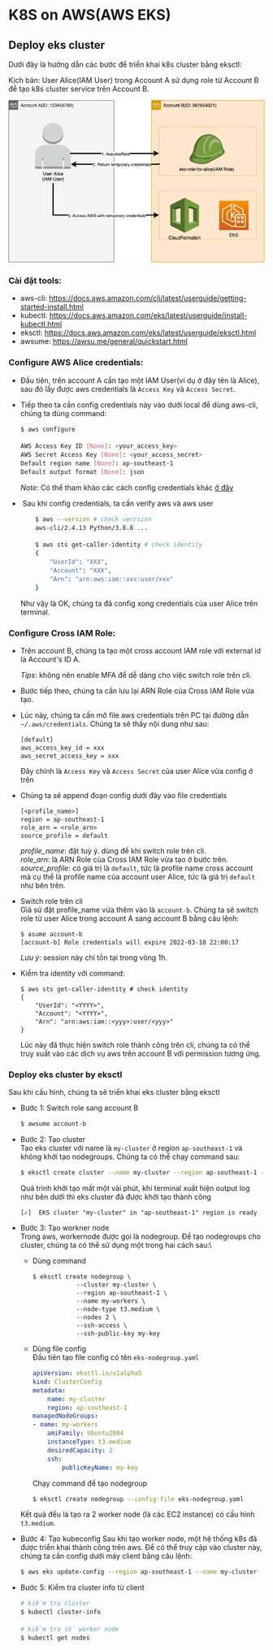# K8S on AWS(AWS EKS)

## Deploy eks cluster

Dưới đây là hướng dẫn các bước để triển khai k8s cluster bằng eksctl:

Kịch bản: User Alice(IAM User) trong Account A sử dụng role từ Account B để tạo k8s cluster service trên Account B.

![AssumeRole](../images/aws-eks-assume-role.png)

### Cài đặt tools:
- aws-cli: https://docs.aws.amazon.com/cli/latest/userguide/getting-started-install.html
- kubectl: https://docs.aws.amazon.com/eks/latest/userguide/install-kubectl.html
- eksctl: https://docs.aws.amazon.com/eks/latest/userguide/eksctl.html
- awsume: https://awsu.me/general/quickstart.html

### Configure AWS Alice credentials:
- Đầu tiên, trên account A cần tạo một IAM User(ví dụ ở đây tên là Alice), sau đó lấy được aws credentials là `Access Key` và `Access Secret`.
- Tiếp theo ta cần config credentials này vào dưới local để dùng aws-cli, chúng ta dùng command:
    ```bash
    $ aws configure

    AWS Access Key ID [None]: <your_access_key>
    AWS Secret Access Key [None]: <your_access_secret>
    Default region name [None]: ap-southeast-1
    Default output format [None]: json
    ```
    *Note*: Có thể tham khảo các cách config credentials khác [ở đây](https://docs.aws.amazon.com/cli/latest/userguide/cli-configure-quickstart.html)

-  Sau khi config credentials, ta cần verify aws và aws user
    ```bash
        $ aws --version # check verrsion
        aws-cli/2.4.13 Python/3.8.8 ...

        $ aws sts get-caller-identity # check identity
        {
            "UserId": "XXX",
            "Account": "XXX",
            "Arn": "arn:aws:iam::xxx:user/xxx"
        }
    ```
    Như vậy là OK, chúng ta đã config xong credentials của user Alice trên terminal.

### Configure Cross IAM Role:
-  Trên account B, chúng ta tạo một cross account IAM role với external id là Account's ID A.

    *Tips*: không nên enable MFA để dễ dàng cho việc switch role trên cli.

- Bước tiếp theo, chúng ta cần lưu lại ARN Role của Cross IAM Role vừa tạo.

- Lúc này, chúng ta cần mở file aws credentials trên PC tại đường dẫn `~/.aws/credentials`. Chúng ta sẽ thấy nội dung như sau:
    ```
    [default]
    aws_access_key_id = xxx
    aws_secret_access_key = xxx
    ```

    Đây chính là `Access Key` và `Access Secret` của user Alice vừa config ở trên

- Chúng ta sẽ append đoạn config dưới đây vào file credentials
    ```
    [<profile_name>]
    region = ap-southeast-1
    role_arn = <role_arn>
    source_profile = default
    ```
    *profile_name*: đặt tuỳ ý. dùng để khi switch role trên cli.\
    *role_arn*: là ARN Role của Cross IAM Role vừa tạo ở bước trên.\
    *source_profile*: có giá trị là `default`, tức là profile name cross account mà cụ thể là profile name của account user Alice, tức là giá trị `default` như bên trên.

- Switch role trên cli \
    Giả sử đặt profile_name vừa thêm vào là `account-b`. Chúng ta sẽ switch role từ user Alice trong account A sang account B bằng câu lệnh:
    ```
    $ asume account-b
    [account-b] Role credentials will expire 2022-03-10 22:00:17
    ```
    *Lưu ý*: session này chỉ tồn tại trong vòng 1h.

- Kiểm tra identity với command:
    ```
    $ aws sts get-caller-identity # check identity
    {
        "UserId": "<YYYY>",
        "Account": "<YYYY>",
        "Arn": "arn:aws:iam::<yyy>:user/<yyy>"
    }
    ```

    Lúc này đã thực hiện switch role thành công trên cli, chúng ta có thể truy xuất vào các dịch vụ aws trên account B với permission tương ứng.

### Deploy eks cluster by eksctl
Sau khi cấu hình, chúng ta sẽ triển khai eks cluster bằng eksctl

- Bước 1: Switch role sang account B
    ```bash
    $ awsume account-b
    ```

- Bước 2: Tạo cluster \
    Tạo eks cluster với name là `my-cluster` ở region `ap-southeast-1` và không khởi tạo nodegroups. Chúng ta có thể chạy command sau:

    ```bash
    $ eksctl create cluster --name my-cluster --region ap-southeast-1 --without-nodegroup
    ```
    Quá trình khởi tạo mất một vài phút, khi terminal xuất hiện output log như bên dưới thì eks cluster đã được khởi tạo thành công
    ```
    [✓]  EKS cluster "my-cluster" in "ap-southeast-1" region is ready
    ```

- Bước 3: Tạo workner node \
    Trong aws, workernode được gọi là nodegroup. Để tạo nodegroups cho cluster, chúng ta có thể sử dụng một trong hai cách sau:\
    -  Dùng command
        ```
        $ eksctl create nodegroup \
                    --cluster my-cluster \
                    --region ap-southeast-1 \
                    --name my-workers \
                    --node-type t3.medium \
                    --nodes 2 \
                    --ssh-access \
                    --ssh-public-key my-key
        ```
    - Dùng file config \
        Đầu tiên tạo file config có tên `eks-nodegroup.yaml`
        ```yaml
        apiVersion: eksctl.io/v1alpha5
        kind: ClusterConfig
        metadata:
            name: my-cluster
            region: ap-southeast-1
        managedNodeGroups:
        - name: my-workers
            amiFamily: Ubuntu2004
            instanceType: t3.medium
            desiredCapacity: 2
            ssh:
                publicKeyName: my-key
        ```
        Chạy command để tạo nodegroup
        ```bash
        $ eksctl create nodegroup --config-file eks-nodegroup.yaml
        ```
    Kết quả đều là tạo ra 2 worker node (là các EC2 instance) có cấu hình `t3.medium`.

- Bước 4: Tạo kubeconfig
Sau khi tạo worker node, một hệ thống k8s đã được triển khai thành công trên aws. Để có thể truy cập vào cluster này, chúng ta cần config dưới máy client bằng câu lệnh:

    ```bash
    $ aws eks update-config --region ap-southeast-1 --name my-cluster
    ```

- Bước 5: Kiểm tra cluster info từ client

    ```bash
    # kiểm tra cluster
    $ kubectl cluster-info

    # kiểm tra số worker node
    $ kubectl get nodes
    ```
